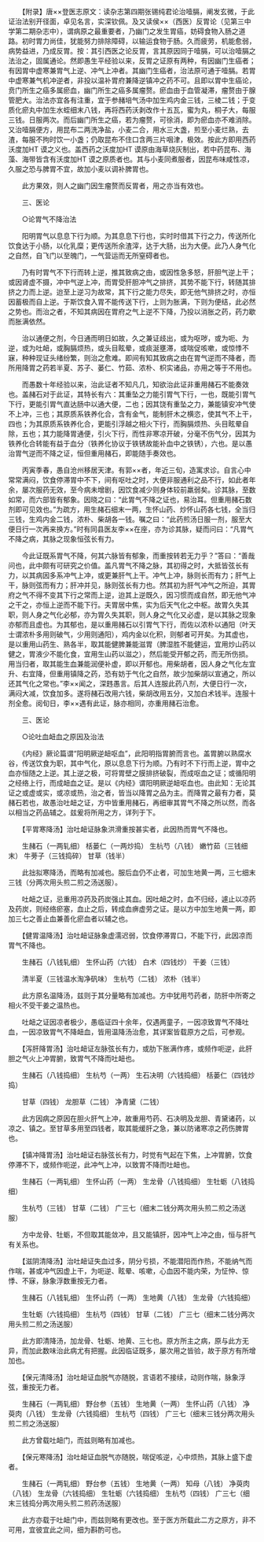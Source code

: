 <!-- { "loadSidebar": true } -->
　　【附录】唐××登医志原文：读杂志第四期张锡纯君论治噎膈，阐发玄微，于此证治法别开径面，卓见名言，实深钦佩。及又读侯××（西医）反胃论（见第三中学第二期杂志中），谓病原之最重要者，乃幽门之发生胃癌，妨碍食物入肠之道路。初时胃力尚佳，犹能努力排除障碍，以输运食物于肠。久而疲劳，机能愈弱，病势益进，乃成反胃。按：其引西医之论反胃，言其原因同于噎膈，可以治噎膈之法治之，固属通论。然即愚生平经验以来，反胃之证原有两种，有因幽门生癌者；有因胃中虚寒兼胃气上逆、冲气上冲者。其幽门生癌者，治法原可通于噎膈。若胃中虚寒兼气机冲逆者，非投以温补胃府兼降逆镇冲之药不可。且即以胃中生癌论，贲门所生之癌多属瘀血，幽门所生之癌多属瘤赘。瘀血由于血管凝滞，瘤赘由于腺管肥大。治法亦宜各有注重，宜于参赭培气汤中加生鸡内金三钱，三棱二钱；于变质化瘀丸中加生水蛭细末八钱，再将西药沃剥改作十五瓦，蜜为丸，桐子大，每服三钱。日服两次。而后幽门所生之癌，若为瘤赘，可徐消，即为瘀血亦不难消除。又治噎膈便方，用昆布二两洗净盐，小麦二合，用水三大盏，煎至小麦烂熟，去渣，每服不拘时饮一小盏；仍取昆布不住口含两三片咽津，极效。按此方即用西药沃度加HT 谟之义也。盖西药之沃度加HT 谟原由海草烧灰制出，若中药昆布、海藻、海带皆含有沃度加HT 谟之原质者也。其与小麦同煮服者，因昆布味咸性凉，久服之恐与脾胃不宜，故加小麦以调补脾胃也。

　　此方果效，则人之幽门因生瘤赘而反胃者，用之亦当有效也。

　　三、医论

　　○论胃气不降治法

　　阳明胃气以息息下行为顺。为其息息下行也，实时时借其下行之力，传送所化饮食达于小肠，以化乳糜；更传送所余渣滓，达于大肠，出为大便。此乃人身气化之自然，自飞门以至魄门，一气营运而无所窒碍者也。

　　乃有时胃气不下行而转上逆，推其致病之由，或因性急多怒，肝胆气逆上干；或因肾虚不摄，冲中气逆上冲，而胃受肝胆冲气之排挤，其势不能下行，转随其排挤之力而上逆。迨至上逆习为故常，其下行之能力尽失，即无他气排挤之时，亦恒因蓄极而自上逆。于斯饮食入胃不能传送下行，上则为胀满，下则为便结，此必然之势也。而治之者，不知其病因在胃府之气上逆不下降，乃投以消胀之药，药力歇而胀满依然。

　　治以通便之剂，今日通而明日如故，久之兼证歧出，或为呕哕，或为呃、为逆，或为吐衄，或胸膈烦热，或头目眩晕，或痰涎壅滞，或喘促咳嗽，或惊悸不寐，种种现证头绪纷繁，则治之愈难。即间有知其致病之由在胃气逆而不降者，而所用降胃之药若半夏、苏子、蒌仁、竹茹、浓朴、枳实诸品，亦用之等于不用也。

　　而愚数十年经验以来，治此证者不知凡几，知欲治此证非重用赭石不能奏效也。盖赭石对于此证，其特长有六：其重坠之力能引胃气下行，一也，既能引胃气下行，更能引胃气直达肠中以通大便，二也；因其饶有重坠之力，兼能镇安冲气使不上冲，三也；其原质系铁养化合，含有金气，能制肝木之横恣，使其气不上干，四也；为其原质系铁养化合，更能引浮越之相火下行，而胸膈烦热、头目眩晕自除，五也；其力能降胃通便，引火下行，而性非寒凉开破，分毫不伤气分，因其为铁养化合转能有益于血分（铁养化协议于铁锈故能补血中之铁锈），六也。是以愚治胃气逆而不降之证，恒但重用赭石，即能随手奏效也。

　　丙寅季春，愚自沧州移居天津。有郭××者，年近三旬，造寓求诊。自言心中常常满闷，饮食停滞胃中不下，间有呕吐之时，大便非服通利之品不行，如此者年余，屡次服药无效，至今病未增剧，因饮食减少则身体较前羸弱矣。诊其脉，至数如常，而六部皆有郁象。因晓之曰：“此胃气不降之证也，易治耳。但重用赭石数剂即可见效也。”为疏方，用生赭石细末一两，生怀山药、炒怀山药各七钱，全当归三钱，生鸡内金二钱，浓朴、柴胡各一钱。嘱之曰：“此药煎汤日服一剂，服至大便日行一次再来换方。”时有同县医友李××在座，亦为诊其脉，疑而问曰：“凡胃气不降之病，其脉之现象恒弦长有力。

　　今此证既系胃气不降，何其六脉皆有郁象，而重按转若无力乎？”答曰：“善哉问也，此中颇有可研究之价值。盖凡胃气不降之脉，其初得之时，大抵皆弦长有力，以其病因多系冲气上冲，或更兼肝气上干。冲气上冲，脉则长而有力；肝气上干，脉则弦而有力；肝冲并见，脉则弦长有力也。然其初为肝气冲气之所迫，其胃府之气不得不变其下行之常而上逆，迨其上逆既久，因习惯而成自然，即无他气冲之干之，亦恒上逆而不能下行。夫胃居中焦，实为后天气化之中枢。故胃久失其职，则人身之气化必郁，亦为胃久失其职，则人身之气化又必虚，是以其脉之现象亦郁而且虚也。为其郁也，是以重用赭石以引胃气下行，而佐以浓朴以通阳（叶天士谓浓朴多用则破气，少用则通阳），鸡内金以化积，则郁者可开矣。为其虚也，是以重用山药生、熟各半，取其能健脾兼能滋胃（脾湿胜不能健运，宜用炒山药以健之，胃液少不能化食，宜用生山药以滋之），然后能受开郁之药，而无所伤损。用当归者，取其能生血兼能润便补虚，即以开郁也。用柴胡者，因人身之气化左宜升、右宜降，但重用镇降之药，恐有妨于气化之自然，故少加柴胡以宣通之，所以还其气化之常也。”李××闻之，深韪愚言。后其人连服此药八剂，大便日行一次，满闷大减，饮食加多。遂将赭石改用六钱，柴胡改用五分，又加白术钱半。连服十剂全愈。阅旬日，李××遇有此证，脉亦相同，亦重用赭石治愈。

　　三、医论

　　○论吐血衄血之原因及治法

　　《内经》厥论篇谓“阳明厥逆衄呕血”，此阳明指胃腑而言也。盖胃腑以熟腐水谷，传送饮食为职，其中气化，原以息息下行为顺。乃有时不下行而上逆，胃中之血亦恒随之上逆。其上逆之极，可将胃壁之膜排挤破裂，而成呕血之证；或循阳明之经络上行，而成衄血之证。是以《内经》谓阳明厥逆衄呕血也。由此知：无论其证之或虚或实，或凉或热，治之者，皆当以降胃之品为主。而降胃之最有力者，莫赭石若也，故愚治吐衄之证，方中皆重用赭石，再细审其胃气不降之所以然，而各以相当之药品辅之。兹爰将所用之方，详列于下。

　　【平胃寒降汤】治吐衄证脉象洪滑重按甚实者，此因热而胃气不降也。

　　生赭石（一两轧细） 栝蒌仁（一两炒捣） 生杭芍（八钱） 嫩竹茹（三钱细末） 牛蒡子（三钱捣碎） 甘草（钱半）

　　此拙拟寒降汤，而略有加减也。服后血仍不止者，可加生地黄一两，三七细末三钱（分两次用头煎二煎之汤送服）。

　　吐衄之证，忌重用凉药及药炭强止其血。因吐衄之时，血不归经，遽止以凉药及药炭，则经络瘀塞，血止之后，转成血痹虚劳之证。是以方中加生地黄一两，即加三七之善止血兼善化瘀血者以辅之也。

　　【健胃温降汤】治吐衄证脉象虚濡迟弱，饮食停滞胃口，不能下行，此因凉而胃气不降也。

　　生赭石（八钱轧细） 生怀山药（六钱） 白术（四钱炒） 干姜（三钱）

　　清半夏（三钱温水淘净矾味） 生杭芍（二钱） 浓朴（钱半）

　　此方原名温降汤，兹则于其分量略有加减也。方中犹用芍药者，防肝中所寄之相火不受干姜之温热也。

　　吐衄之证因凉者极少，愚临证四十余年，仅遇两童子，一因凉致胃气不降吐血，一因凉致胃气不降衄血，皆用温降汤治愈，其详案皆载原方之后，可参观。

　　【泻肝降胃汤】治吐衄证左脉弦长有力，或肋下胀满作疼，或频作呃逆，此肝胆之气火上冲胃腑，致胃气不降而吐衄也。

　　生赭石（八钱捣细） 生杭芍（一两） 生石决明（六钱捣细） 栝蒌仁（四钱炒捣）

　　甘草（四钱） 龙胆草（二钱） 净青黛（二钱）

　　此方因病之原因在胆火肝气上冲，故重用芍药、石决明及龙胆、青黛诸药，以凉之、镇之。至甘草多用至四钱者，取其能缓肝之急，兼以防诸寒凉之药伤脾胃也。

　　【镇冲降胃汤】治吐衄证右脉弦长有力，时觉有气起在下焦，上冲胃腑，饮食停滞不下，或频作呃逆，此冲气上冲，以致胃不降而吐衄也。

　　生赭石（一两轧细） 生怀山药（一两） 生龙骨（八钱捣细） 生牡蛎（八钱捣细）

　　生杭芍（三钱） 甘草（二钱） 广三七（细末二钱分两次用头煎二煎之汤送服）

　　方中龙骨、牡蛎，不但取其能敛冲，且又能镇肝，因冲气上冲之由，恒与肝气有关系也。

　　【滋阴清降汤】治吐衄证失血过多，阴分亏损，不能潜阳而作热，不能纳气而作喘，甚或冲气因虚上干，为呃逆、眩晕、咳嗽，心血因不能内荣，为怔忡、惊悸、不寐，脉象浮数重按无力者。

　　生赭石（八钱轧细） 生怀山药（一两） 生地黄（八钱） 生龙骨（六钱捣细）

　　生牡蛎（六钱捣细） 生杭芍（四钱） 甘草（二钱） 广三七（细末二钱分两次用头煎二煎之汤送服）

　　此方即清降汤，加龙骨、牡蛎、地黄、三七也。原方所主之病，原与此方无异，而加此数味治此病尤有把握。此因临证既多，屡次用之皆验，故于原方有所增加也。

　　【保元清降汤】治吐衄证血脱气亦随脱，言语若不接续，动则作喘，脉象浮弦，重按无力者。

　　生赭石（一两轧细） 野台参（五钱） 生地黄（一两） 生怀山药（八钱） 净萸肉（八钱） 生龙骨（六钱捣细） 生杭芍（四钱） 广三七（细末三钱分两次用头煎二煎之汤送服）

　　此方曾载吐衄门，而兹则略有加减也。

　　【保元寒降汤】治吐衄证血脱气亦随脱，喘促咳逆，心中烦热，其脉上盛下虚者。

　　生赭石（一两轧细） 野台参（五钱） 生地黄（一两） 知母（八钱） 净萸肉（八钱） 生龙骨（六钱捣细） 生牡蛎（六钱捣细） 生杭芍（四钱） 广三七（细末三钱捣分两次用头煎二煎药汤送服）

　　此方亦载于吐衄门中，而兹则略有更改也。至于医方所载此二方之原方，非不可用，宜彼宜此之间，细为斟酌可也。

